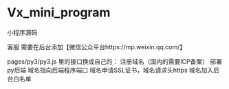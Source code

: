 # Vx_mini_program

小程序源码

客服 需要在后台添加【微信公众平台https://mp.weixin.qq.com/】

pages/py3/py3.js 里的接口换成自己的：
        注册域名（国内的需要ICP备案）
        部署py后端
        域名指向后端程序端口
        域名申请SSL证书，域名请求头https
        域名加入后台白名单
